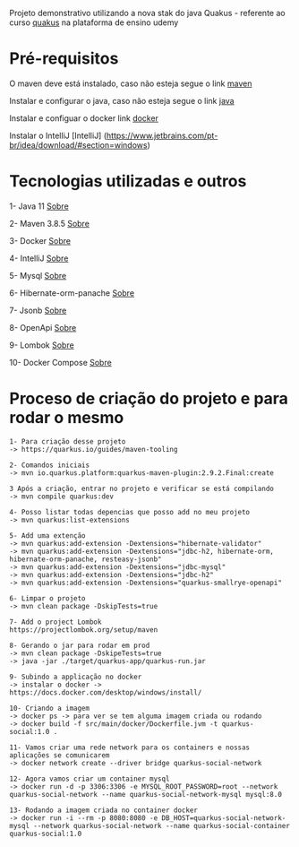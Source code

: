 Projeto demonstrativo utilizando a nova stak do java Quakus - referente ao curso [quakus](https://www.udemy.com/course/aprenda-quarkus-e-desenvolva-apis-restful-poderosas-em-java/) na plataforma de ensino udemy

# Pré-requisitos

O maven deve está instalado, caso não esteja segue o link [maven](https://dicasdejava.com.br/como-instalar-o-maven-no-windows/)

Instalar e configurar o java, caso não esteja segue o link [java](https://medium.com/beelabacademy/configurando-vari%C3%A1veis-de-ambiente-java-home-e-maven-home-no-windows-e-unix-d9461f783c26)

Instalar e configuar o docker link [docker](https://docs.docker.com/desktop/windows/install/) 

Instalar o IntelliJ [IntelliJ] (https://www.jetbrains.com/pt-br/idea/download/#section=windows)

# Tecnologias utilizadas e outros

 1- Java 11 [Sobre](https://www.zup.com.br/blog/java-11-principais-novidades)
 
 2- Maven 3.8.5 [Sobre](https://www.dclick.com.br/2010/09/15/o-que-e-o-maven-e-seus-primeiros-passos-com-a-ferramenta/)
 
 3- Docker [Sobre](https://docs.docker.com/desktop/windows/install/)
 
 4- IntelliJ [Sobre](https://www.jetbrains.com/pt-br/idea/download/#section=windows)
 
 5- Mysql [Sobre](https://www.mysql.com/)
 
 6- Hibernate-orm-panache [Sobre](https://quarkus.io/guides/hibernate-orm-panache)
 
 7- Jsonb [Sobre](https://quarkus.io/guides/rest-json)
 
 8- OpenApi [Sobre](https://quarkus.io/guides/openapi-swaggerui)
 
 9- Lombok [Sobre](https://projectlombok.org/setup/maven)
 
 10- Docker Compose [Sobre](https://docs.docker.com/compose/)
 
 
# Proceso de criação do projeto e para rodar o mesmo
```
1- Para criação desse projeto
-> https://quarkus.io/guides/maven-tooling

2- Comandos iniciais
-> mvn io.quarkus.platform:quarkus-maven-plugin:2.9.2.Final:create

3 Após a criação, entrar no projeto e verificar se está compilando
-> mvn compile quarkus:dev

4- Posso listar todas depencias que posso add no meu projeto
-> mvn quarkus:list-extensions

5- Add uma extenção
-> mvn quarkus:add-extension -Dextensions="hibernate-validator"
-> mvn quarkus:add-extension -Dextensions="jdbc-h2, hibernate-orm, hibernate-orm-panache, resteasy-jsonb"
-> mvn quarkus:add-extension -Dextensions="jdbc-mysql" 
-> mvn quarkus:add-extension -Dextensions="jdbc-h2"
-> mvn quarkus:add-extension -Dextensions="quarkus-smallrye-openapi"

6- Limpar o projeto
-> mvn clean package -DskipTests=true

7- Add o project Lombok
https://projectlombok.org/setup/maven

8- Gerando o jar para rodar em prod
-> mvn clean package -DskipeTests=true
-> java -jar ./target/quarkus-app/quarkus-run.jar

9- Subindo a applicação no docker
-> instalar o docker -> https://docs.docker.com/desktop/windows/install/

10- Criando a imagem
-> docker ps -> para ver se tem alguma imagem criada ou rodando
-> docker build -f src/main/docker/Dockerfile.jvm -t quarkus-social:1.0 .

11- Vamos criar uma rede network para os containers e nossas aplicações se comunicarem
-> docker network create --driver bridge quarkus-social-network

12- Agora vamos criar um container mysql
-> docker run -d -p 3306:3306 -e MYSQL_ROOT_PASSWORD=root --network quarkus-social-network --name quarkus-social-network-mysql mysql:8.0

13- Rodando a imagem criada no container docker
-> docker run -i --rm -p 8080:8080 -e DB_HOST=quarkus-social-network-mysql --network quarkus-social-network --name quarkus-social-container quarkus-social:1.0 

```


